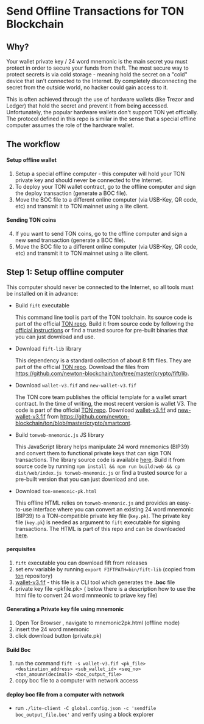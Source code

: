 # Send Offline Transactions for TON Blockchain

## Why?

Your wallet private key / 24 word mnemonic is the main secret you must protect in order to secure your funds from theft. The most secure way to protect secrets is via cold storage - meaning hold the secret on a "cold" device that isn't connected to the Internet. By completely disconnecting the secret from the outside world, no hacker could gain access to it.

This is often achieved through the use of hardware wallets (like Trezor and Ledger) that hold the secret and prevent it from being accessed. Unfortunately, the popular hardware wallets don't support TON yet officially. The protocol defined in this repo is similar in the sense that a special offline computer assumes the role of the hardware wallet.

## The workflow

#### Setup offline wallet

1. Setup a special offline computer - this computer will hold your TON private key and should never be connected to the Internet.
2. To deploy your TON wallet contract, go to the offline computer and sign the deploy transaction (generate a BOC file).
3. Move the BOC file to a different online computer (via USB-Key, QR code, etc) and transmit it to TON mainnet using a lite client.

#### Sending TON coins

4. If you want to send TON coins, go to the offline computer and sign a new send transaction (generate a BOC file).
5. Move the BOC file to a different online computer (via USB-Key, QR code, etc) and transmit it to TON mainnet using a lite client.

## Step 1: Setup offline computer

This computer should never be connected to the Internet, so all tools must be installed on it in advance:

* Build `fift` executable

  This command line tool is part of the TON toolchain. Its source code is part of the official [TON repo](https://github.com/newton-blockchain/ton/). Build it from source code by following the [official instructions](https://ton.org/docs/#/compile?id=fift) or find a trusted source for pre-built binaries that you can just download and use.
  
* Download `fift-lib` library
  
  This dependency is a standard collection of about 8 fift files. They are part of the official [TON repo](https://github.com/newton-blockchain/ton/). Download the files from https://github.com/newton-blockchain/ton/tree/master/crypto/fift/lib.
  
* Download `wallet-v3.fif` and `new-wallet-v3.fif`

  The TON core team publishes the official template for a wallet smart contract. In the time of writing, the most recent version is wallet V3. The code is part of the official [TON repo](https://github.com/newton-blockchain/ton/). Download [wallet-v3.fif](https://github.com/newton-blockchain/ton/blob/master/crypto/smartcont/wallet-v3.fif) and [new-wallet-v3.fif](https://github.com/newton-blockchain/ton/blob/master/crypto/smartcont/new-wallet-v3.fif) from https://github.com/newton-blockchain/ton/blob/master/crypto/smartcont.

* Build `tonweb-mnemonic.js` JS library

  This JavaScript library helps manipulate 24 word mnemonics (BIP39) and convert them to functional private keys that can sign TON transactions. The library source code is available [here](https://github.com/toncenter/tonweb-mnemonic). Build it from source code by running `npm install && npm run build:web && cp dist/web/index.js tonweb-mnemonic.js` or find a trusted source for a pre-built version that you can just download and use. 

* Download `ton-mnemonic-pk.html`

  This offline HTML relies on `tonweb-mnemonic.js` and provides an easy-to-use interface where you can convert an existing 24 word mnemonic (BIP39) to a TON-compatible private key file (`key.pk`). The private key file (`key.pk`) is needed as argument to `fift` executable for signing transactions. The HTML is part of this repo and can be downloaded [here](ton-mnemonic-pk.html).

#### perquisites

1. `fift` executable you can download fift from releases
2. set env variable by running `export FIFTPATH=bin/fift-lib` (copied from [ton](https://github.com/newton-blockchain/ton) repository)
3. [wallet-v3.fif](https://github.com/newton-blockchain/ton/blob/master/crypto/smartcont/wallet-v3.fif) - this file is a CLI tool which generates the **.boc** file
4. private key file <pkfile.pk> ( below there is a description how to use the html file to convert 24 word mnmeonic to priave key file)

#### Generating a Private key file using mnemonic
1. Open Tor Browser , navigate to mnemonic2pk.html (offline mode)
2. insert the 24 word mnemonic
3. click download button (private.pk) 

#### Build Boc
1. run the command `fift -s wallet-v3.fif <pk_file> <destination_address> <sub_wallet_id> <seq_no> <ton_amounr(decimal)> <boc_output_file>`
2. copy boc file to a computer with network access 


#### deploy boc file from a computer with network

- run `./lite-client -C global.config.json -c 'sendfile boc_output_file.boc'` and verify using a block explorer
